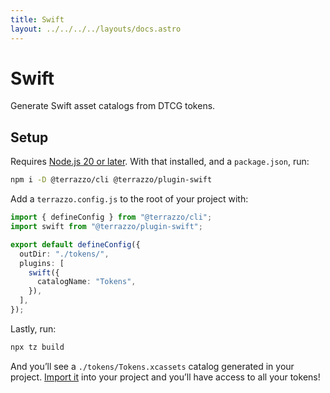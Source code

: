 ```yaml
---
title: Swift
layout: ../../../../layouts/docs.astro
---
```


# Swift

Generate Swift asset catalogs from DTCG tokens.

## Setup

Requires [Node.js 20 or later](https://nodejs.org). With that installed, and a `package.json`, run:

```sh
npm i -D @terrazzo/cli @terrazzo/plugin-swift
```

Add a `terrazzo.config.js` to the root of your project with:

```ts
import { defineConfig } from "@terrazzo/cli";
import swift from "@terrazzo/plugin-swift";

export default defineConfig({
  outDir: "./tokens/",
  plugins: [
    swift({
      catalogName: "Tokens",
    }),
  ],
});
```

Lastly, run:

```sh
npx tz build
```

And you’ll see a `./tokens/Tokens.xcassets` catalog generated in your project. [Import it](https://developer.apple.com/documentation/xcode/managing-assets-with-asset-catalogs) into your project and you’ll have access to all your tokens!
